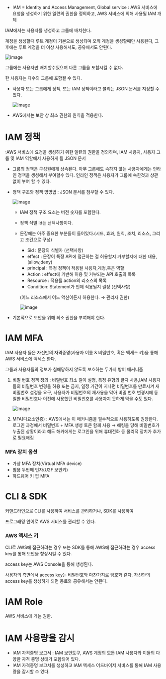 - IAM = Identity and Access Management, Global service : AWS 서비스에 요청을 생성하기 위한 일련의 권한을 정의하고,  AWS 서비스에 의해 사용될 IAM 개체 

IAM에서는 사용자를 생성하고 그룹에 배치한다. 

계정을 생성할때 루트 계정이 기본으로 생성되며 오직 계정을 생성할때만 사용된다, 그 후에는 루트 계정을 더 이상 사용해서도, 공유해서도 안된다.

![image](https://github.com/jeongye01/TIL/assets/74299317/bcc2cddc-b467-4147-b9e7-8f22443b9e9d)


그룹에는 사용자만 배치할수있으며 다른 그룹을 포함시킬 수 없다. 

한 사용자는 다수의 그룹에 포함될 수 있다. 

- 사용자 또는 그룹에게 정책, 또는 IAM 정책이라고 불리는 JSON 문서를 지정할 수 있다.
    
    ![image](https://github.com/jeongye01/TIL/assets/74299317/e546339b-d305-4acd-8c74-967d4271d0cc)

    
- AWS에서는 보안 상 최소 권한의 원칙을 적용한다.

# IAM 정책

:AWS 서비스에 요청을 생성하기 위한 일련의 권한을 정의하며, IAM 사용자, 사용자 그룹 및 IAM  역할에서 사용하게 될 JSON 문서  
- 그룹의 정책은 구성원에게 상속된다. 아무 그룹에도 속하지 않는 사용자에게는 인라인 정책을 생성해서 부여할수 있다. 인라인 정책은 사용자가 그룹에 속한것과 상관없이 부여 할 수 있다.
- 정책 구조와 정책 명명법 : JSON 문서를 첨부할 수 있다.
    
    ![image](https://github.com/jeongye01/TIL/assets/74299317/6b59025a-5526-40cb-9462-cff5cdd9fa9f)

    
    - IAM 정책 구조 요소는 버전 숫자를 포함한다.
    - 정책 식별 Id는 선택사항이다.
    - 문장에는 아주 중요한 부분들이 들어있다.(시드, 효과, 원칙, 조치, 리소스, 그리고 조건으로 구성)
        - Sid :  문장의 식별자 (선택사항)
        - effect : 문장이 특정 API에 접근하는 걸 허용할지 거부할지에 대한 내용,(allow,deny)
        - principal : 특정 정책이 적용될 사용자,계정,혹은 역할
        - Action : effect에 기반해 허용 및 거부되는 API 호출의 목록
        - Resource : 적용될 action의 리소스의 목록
        - Condition: Statement가 언제 적용될지 결정 (선택사항)
        
        (어느 리소스에서 어느 액션이든지 허용한다. → 관리자 권한)
        
        ![image](https://github.com/jeongye01/TIL/assets/74299317/525f34b8-532e-48fa-a0f5-121ebb76b440)

 - 기본적으로 보안을 위해 최소 권한을 부여해야 한다.       

# IAM MFA

IAM 사용자 들은 자신만의 자격증명(사용자 이름 & 비밀번호, 혹은 액세스 키)을 통해 AWS 서비스에 액세스 한다.

그룹과 사용자들의 정보가 침해당하지 않도록 보호하는 두가지 방어 매커니즘

1. 비밀 번호 정책 정의 : 비밀번호 최소 길이 설정, 특정 유형의 글자 사용,IAM 사용자들의 비밀번호 변경을 허용 또는 금지, 일정 기간이 지나면 비밀번호를 만료시켜 새 비밀번호 설정을 요구, 사용자가 비밀번호의 재사용을 막아 비밀 번호 변경시에 동일한 비밀번호나 이전에 사용했던 비밀번호를 사용자지 못하게 막을 수도 있다.
    
    ![image](https://github.com/jeongye01/TIL/assets/74299317/21ee866c-2aaf-48cb-a402-d45c7b426e32)

    
2. MFA(다요소인증) : AWS에서는 이 메커니즘을 필수적으로 사용하도록 권장한다. 로그인 과정에서 비밀번호 + MFA 생성 토큰 함께 사용 → 해킹을 당해 비밀번호가 누출된 상황이라고 해도 해커에게는 로그인을 위해 휴대전화 등 물리적 장치가 추가로 필요해짐

### MFA 장치 옵션

- 가상 MFA 장치(Virtual MFA device)
- 범용 두번째 인자(U2F 보안키)
- 하드웨어 키 팝 MFA

# CLI & SDK

커맨드라인으로 CLI를 사용하여 서비스를 관리하거나, SDK를 사용하여

프로그래밍 언어로 AWS 서비스를 관리할 수 있다.

### AWS 엑세스 키

CLI로 AWS에 접근하려는 경우 또는 SDK를 통해 AWS에 접근하려는 경우 access key를 통해 보안을 향상시킬 수 있다.

access key는 AWS Console을 통해 생성된다.

사용자의 측면에서 access key는 비밀번호와 마찬가지로 암호화 같다. 자신만의 access key를 생성하게 되면 동료와 공유해서는 안된다. 

# IAM Role

AWS 서비스에 거는 권한.

# IAM 사용량을 감시
- IAM 자격증명 보고서 : IAM 보안도구,  AWS 계정의 모든 IAM 사용자와 이들의 다양한 자격 증명 상태가 포함되어 있다. 
- IAM 자격증명 보고서를 생성하고 IAM 엑세스 어드바이저 서비스를 통해 IAM 사용량을 감시할 수 있다.
